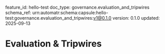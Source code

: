 feature_id: hello-test
doc_type: governance.evaluation_and_tripwires
schema_ref: urn:automatr:schema:capsule:hello-test:governance.evaluation_and_tripwires:v1@0.1.0
version: 0.1.0
updated: 2025-09-13

# Evaluation & Tripwires

<!-- Define decision criteria, stop conditions, and reevaluation checkpoints. -->

